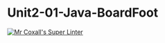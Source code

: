 # Unit2-01-Java-BoardFoot
[![Mr Coxall's Super Linter](https://github.com/ICS4U-Programming-ValI/Unit2-01-Java-BoardFoot/workflows/Mr%20Coxall's%20Super%20Linter/badge.svg)](https://github.com/ICS4U-Programming-ValI/Unit2-01-Java-BoardFoot/actions/)
